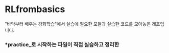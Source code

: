 # RLfrombasics



"바닥부터 배우는 강화학습"에서 실습에 필요한 모듈과
실습한 코드를 모아놓은 레포입니다.

### *practice_로 시작하는 파일이 직접 실습하고 정리한 
